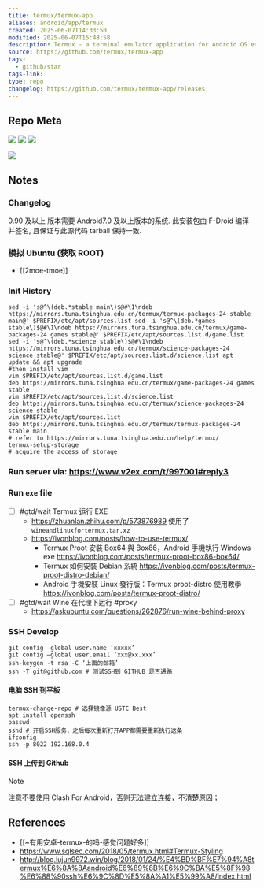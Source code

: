 ```yaml
---
title: termux/termux-app
aliases: android/app/termux
created: 2025-06-07T14:33:50
modified: 2025-06-07T15:48:58
description: Termux - a terminal emulator application for Android OS extendible by variety of packages.
source: https://github.com/termux/termux-app
tags:
  - github/star
tags-link: 
type: repo
changelog: https://github.com/termux/termux-app/releases
---
```


## Repo Meta

![](https://img.shields.io/github/stars/termux/termux-app?style=for-the-badge&label=stars) ![](https://img.shields.io/github/repo-size/termux/termux-app?style=for-the-badge&label=size) ![](https://img.shields.io/github/created-at/termux/termux-app?style=for-the-badge&label=since)

[![](https://github-readme-stats.vercel.app/api/pin/?username=termux&repo=termux-app&bg_color=00000000)](https://github.com/termux/termux-app)

## Notes
### Changelog
0.90 及以上 版本需要 Android7.0 及以上版本的系统. 此安装包由 F-Droid 编译并签名, 且保证与此源代码 tarball 保持一致.

### 模拟 Ubuntu (获取 ROOT)

- [[2moe-tmoe]]

### Init History

```shell
sed -i 's@^\(deb.*stable main\)$@#\1\ndeb https://mirrors.tuna.tsinghua.edu.cn/termux/termux-packages-24 stable main@' $PREFIX/etc/apt/sources.list sed -i 's@^\(deb.*games stable\)$@#\1\ndeb https://mirrors.tuna.tsinghua.edu.cn/termux/game-packages-24 games stable@' $PREFIX/etc/apt/sources.list.d/game.list sed -i 's@^\(deb.*science stable\)$@#\1\ndeb https://mirrors.tuna.tsinghua.edu.cn/termux/science-packages-24 science stable@' $PREFIX/etc/apt/sources.list.d/science.list apt update && apt upgrade
#then install vim
vim $PREFIX/etc/apt/sources.list.d/game.list
deb https://mirrors.tuna.tsinghua.edu.cn/termux/game-packages-24 games stable
vim $PREFIX/etc/apt/sources.list.d/science.list
deb https://mirrors.tuna.tsinghua.edu.cn/termux/science-packages-24 science stable
vim $PREFIX/etc/apt/sources.list
deb https://mirrors.tuna.tsinghua.edu.cn/termux/termux-packages-24 stable main
# refer to https://mirrors.tuna.tsinghua.edu.cn/help/termux/
termux-setup-storage
# acquire the access of storage
```

### Run server via: https://www.v2ex.com/t/997001#reply3

### Run `exe` file

- [ ] #gtd/wait Termux 运行 EXE
  - https://zhuanlan.zhihu.com/p/573876989 使用了 `wineandlinuxfortermux.tar.xz`
  - https://ivonblog.com/posts/how-to-use-termux/
    - Termux Proot 安裝 Box64 與 Box86，Android 手機執行 Windows exe
      https://ivonblog.com/posts/termux-proot-box86-box64/
    - Termux 如何安裝 Debian 系統
      https://ivonblog.com/posts/termux-proot-distro-debian/
    - Android 手機安裝 Linux 發行版：Termux proot-distro 使用教學
      https://ivonblog.com/posts/termux-proot-distro/
- [ ] #gtd/wait Wine 在代理下运行 #proxy
  - https://askubuntu.com/questions/262876/run-wine-behind-proxy

### SSH Develop

```shell
git config –global user.name ‘xxxxx’
git config –global user.email ‘xxx@xx.xxx’
ssh-keygen -t rsa -C ‘上面的邮箱’
ssh -T git@github.com # 测试SSH到 GITHUB 是否通路
```

#### 电脑 SSH 到平板

```shell
termux-change-repo # 选择镜像源 USTC Best
apt install openssh
passwd
sshd # 开启SSH服务，之后每次重新打开APP都需要重新执行这条
ifconfig
ssh -p 8022 192.168.0.4
```

#### SSH 上传到 Github

> [!note]
> 注意不要使用 Clash For Android，否则无法建立连接，不清楚原因；

## References
- [[~有用安卓-termux-的吗-感觉问题好多]]
- https://www.sqlsec.com/2018/05/termux.html#Termux-Styling
- http://blog.lujun9972.win/blog/2018/01/24/%E4%BD%BF%E7%94%A8termux%E6%8A%8Aandroid%E6%89%8B%E6%9C%BA%E5%8F%98%E6%88%90ssh%E6%9C%8D%E5%8A%A1%E5%99%A8/index.html
